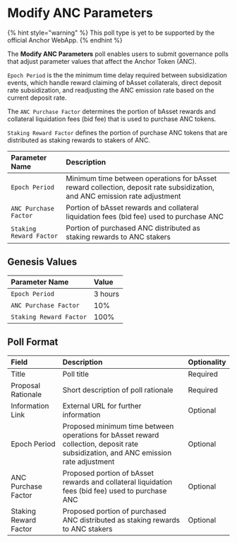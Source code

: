 # Modify ANC Parameters

{% hint style="warning" %}
This poll type is yet to be supported by the official Anchor WebApp.
{% endhint %}

The **Modify ANC Parameters** poll enables users to submit governance polls that adjust parameter values that affect the Anchor Token \(ANC\).

 `Epoch Period` is the the minimum time delay required between subsidization events, which handle reward claiming of bAsset collaterals, direct deposit rate subsidization, and readjusting the ANC emission rate based on the current deposit rate.

The `ANC Purchase Factor` determines the portion of bAsset rewards and collateral liquidation fees \(bid fee\) that is used to purchase ANC tokens.

`Staking Reward Factor` defines the portion of purchase ANC tokens that are distributed as staking rewards to stakers of ANC.

| Parameter Name | Description |
| :--- | :--- |
| `Epoch Period` | Minimum time between operations for bAsset reward collection, deposit rate subsidization, and ANC emission rate adjustment |
| `ANC Purchase Factor` | Portion of bAsset rewards and collateral liquidation fees \(bid fee\) used to purchase ANC |
| `Staking Reward Factor` | Portion of purchased ANC distributed as staking rewards to ANC stakers |

## Genesis Values

| Parameter Name | Value |
| :--- | :--- |
| `Epoch Period` | 3 hours |
| `ANC Purchase Factor` | 10% |
| `Staking Reward Factor` | 100% |

## Poll Format

| Field | Description | Optionality |
| :--- | :--- | :--- |
| Title | Poll title | Required |
| Proposal Rationale | Short description of poll rationale | Required |
| Information Link | External URL for further information | Optional |
| Epoch Period | Proposed minimum time between operations for bAsset reward collection, deposit rate subsidization, and ANC emission rate adjustment | Optional |
| ANC Purchase Factor | Proposed portion of bAsset rewards and collateral liquidation fees \(bid fee\) used to purchase ANC | Optional |
| Staking Reward Factor | Proposed portion of purchased ANC distributed as staking rewards to ANC stakers | Optional |

